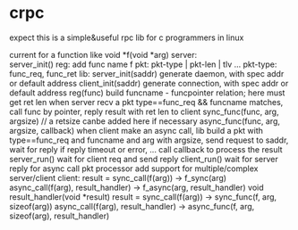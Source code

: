 # crpc 
expect this is a simple&amp;useful rpc lib for c programmers in linux 
 
current for a function like void *f(void *arg) 
server:  
  server_init() 
  reg: add func name f 
pkt: 
  pkt-type | pkt-len | tlv ... 
  pkt-type: func_req, func_ret 
lib: 
  server_init(saddr)	generate daemon, with spec addr or default address 
  client_init(saddr) 	generate connection, with spec addr or default address 
  reg(func) 	build  funcname - funcpointer relation; here must get ret len 
  when server recv a pkt type==func_req && funcname matches, call func by pointer, reply result with ret len to client 
  sync_func(func, arg, argsize)	// a retsize canbe added here if necessary 
  async_func(func, arg, argsize, callback) 
  when client make an async call, lib build a pkt with type==func_req and funcname and arg with argsize, send request to saddr, wait for reply 
  if reply timeout or error, ... 
  call callback to process the result 
  server_run()	wait for client req and send reply 
  client_run()	wait for server reply for async call 
  pkt processor 
  add support for multiple/complex server/client 
client: 
  result = sync_call(f(arg))	-> f_sync(arg) 
  async_call(f(arg), result_handler)	-> f_async(arg, result_handler) 
  void result_handler(void *result) 
  result = sync_call(f(arg))	-> sync_func(f, arg, sizeof(arg)) 
  async_call(f(arg), result_handler)	-> async_func(f, arg, sizeof(arg), result_handler) 
